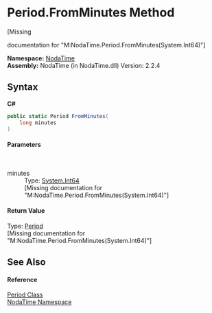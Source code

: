 # Period.FromMinutes Method 
 

\[Missing <summary> documentation for "M:NodaTime.Period.FromMinutes(System.Int64)"\]

**Namespace:**&nbsp;<a href="N_NodaTime">NodaTime</a><br />**Assembly:**&nbsp;NodaTime (in NodaTime.dll) Version: 2.2.4

## Syntax

**C#**<br />
``` C#
public static Period FromMinutes(
	long minutes
)
```


#### Parameters
&nbsp;<dl><dt>minutes</dt><dd>Type: <a href="http://msdn2.microsoft.com/en-us/library/6yy583ek" target="_blank">System.Int64</a><br />\[Missing <param name="minutes"/> documentation for "M:NodaTime.Period.FromMinutes(System.Int64)"\]</dd></dl>

#### Return Value
Type: <a href="T_NodaTime_Period">Period</a><br />\[Missing <returns> documentation for "M:NodaTime.Period.FromMinutes(System.Int64)"\]

## See Also


#### Reference
<a href="T_NodaTime_Period">Period Class</a><br /><a href="N_NodaTime">NodaTime Namespace</a><br />